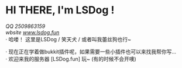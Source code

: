 # HI THERE, I'm LSDog !  
*QQ 2509863159*  
*wbsite www.lsdog.fun*  
· 哈喽！ 这里是LSDog / 笑天犬 / 或者叫我蕾丝狗也行~  

· 现在正在学着做bukkit插件呢，如果需要一些小插件也可以来找我帮你写...  
· 欢迎来我的服务器 [LSDog.fun] 玩~ (有的时候不会开噢)  
